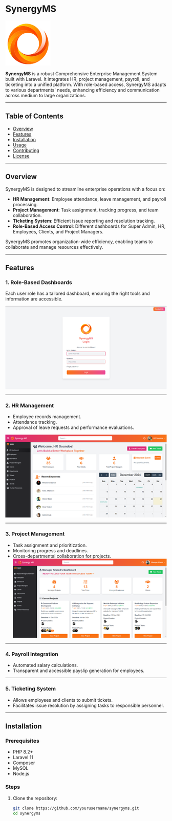 # SynergyMS

![SynergyMS Logo](https://raw.githubusercontent.com/mercenary19961/SynergyMS/refs/heads/main/public/images/logo%20sms.png)

**SynergyMS** is a robust Comprehensive Enterprise Management System built with Laravel. It integrates HR, project management, payroll, and ticketing into a unified platform. With role-based access, SynergyMS adapts to various departments' needs, enhancing efficiency and communication across medium to large organizations.

---

## Table of Contents

- [Overview](#overview)
- [Features](#features)
- [Installation](#installation)
- [Usage](#usage)
- [Contributing](#contributing)
- [License](#license)

---

## Overview

SynergyMS is designed to streamline enterprise operations with a focus on:
- **HR Management**: Employee attendance, leave management, and payroll processing.
- **Project Management**: Task assignment, tracking progress, and team collaboration.
- **Ticketing System**: Efficient issue reporting and resolution tracking.
- **Role-Based Access Control**: Different dashboards for Super Admin, HR, Employees, Clients, and Project Managers.

SynergyMS promotes organization-wide efficiency, enabling teams to collaborate and manage resources effectively.

---

## Features

### 1. Role-Based Dashboards
Each user role has a tailored dashboard, ensuring the right tools and information are accessible.

![Login Page](https://raw.githubusercontent.com/mercenary19961/SynergyMS/refs/heads/main/public/images/login%20page.png)

---

### 2. HR Management
- Employee records management.
- Attendance tracking.
- Approval of leave requests and performance evaluations.

![HR Dashboard](https://raw.githubusercontent.com/mercenary19961/SynergyMS/refs/heads/main/public/images/hr%20dashboard.png)

---

### 3. Project Management
- Task assignment and prioritization.
- Monitoring progress and deadlines.
- Cross-departmental collaboration for projects.
![Project Manager Dashboard](https://raw.githubusercontent.com/mercenary19961/SynergyMS/refs/heads/main/public/images/project%20manager%20dashboard.png)
---

### 4. Payroll Integration
- Automated salary calculations.
- Transparent and accessible payslip generation for employees.

---

### 5. Ticketing System
- Allows employees and clients to submit tickets.
- Facilitates issue resolution by assigning tasks to responsible personnel.

---

## Installation

### Prerequisites
- PHP 8.2+
- Laravel 11
- Composer
- MySQL
- Node.js

### Steps
1. Clone the repository:
   ```bash
   git clone https://github.com/yourusername/synergyms.git
   cd synergyms
